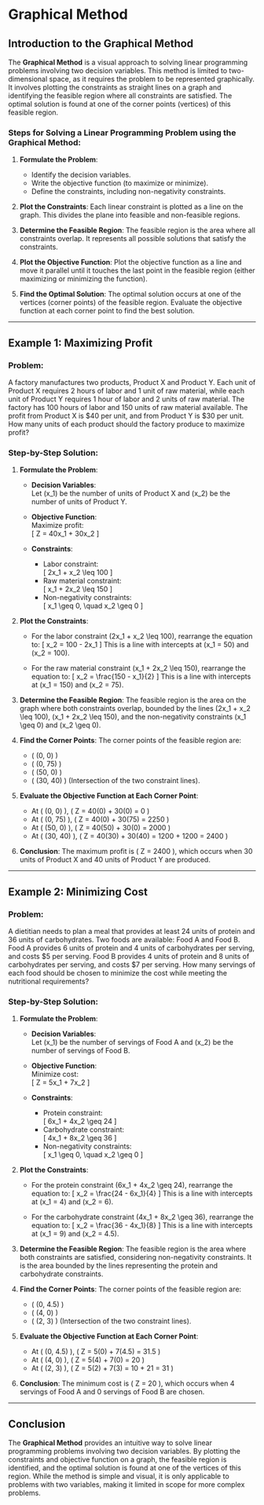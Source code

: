 #  Graphical Method
## Introduction to the Graphical Method

The **Graphical Method** is a visual approach to solving linear programming problems involving two decision variables. This method is limited to two-dimensional space, as it requires the problem to be represented graphically. It involves plotting the constraints as straight lines on a graph and identifying the feasible region where all constraints are satisfied. The optimal solution is found at one of the corner points (vertices) of this feasible region.

### Steps for Solving a Linear Programming Problem using the Graphical Method:

1. **Formulate the Problem**: 
   - Identify the decision variables.
   - Write the objective function (to maximize or minimize).
   - Define the constraints, including non-negativity constraints.

2. **Plot the Constraints**: 
   Each linear constraint is plotted as a line on the graph. This divides the plane into feasible and non-feasible regions.

3. **Determine the Feasible Region**: 
   The feasible region is the area where all constraints overlap. It represents all possible solutions that satisfy the constraints.

4. **Plot the Objective Function**: 
   Plot the objective function as a line and move it parallel until it touches the last point in the feasible region (either maximizing or minimizing the function).

5. **Find the Optimal Solution**: 
   The optimal solution occurs at one of the vertices (corner points) of the feasible region. Evaluate the objective function at each corner point to find the best solution.

---

## Example 1: Maximizing Profit

### Problem:
A factory manufactures two products, Product X and Product Y. Each unit of Product X requires 2 hours of labor and 1 unit of raw material, while each unit of Product Y requires 1 hour of labor and 2 units of raw material. The factory has 100 hours of labor and 150 units of raw material available. The profit from Product X is $40 per unit, and from Product Y is $30 per unit. How many units of each product should the factory produce to maximize profit?

### Step-by-Step Solution:

1. **Formulate the Problem**:
   - **Decision Variables**:  
     Let \(x_1\) be the number of units of Product X and \(x_2\) be the number of units of Product Y.
   
   - **Objective Function**:  
     Maximize profit:  
     \[
     Z = 40x_1 + 30x_2
     \]
   
   - **Constraints**:
     - Labor constraint:  
       \[
       2x_1 + x_2 \leq 100
       \]
     - Raw material constraint:  
       \[
       x_1 + 2x_2 \leq 150
       \]
     - Non-negativity constraints:  
       \[
       x_1 \geq 0, \quad x_2 \geq 0
       \]

2. **Plot the Constraints**:
   - For the labor constraint \(2x_1 + x_2 \leq 100\), rearrange the equation to:
     \[
     x_2 = 100 - 2x_1
     \]
     This is a line with intercepts at \(x_1 = 50\) and \(x_2 = 100\).

   - For the raw material constraint \(x_1 + 2x_2 \leq 150\), rearrange the equation to:
     \[
     x_2 = \frac{150 - x_1}{2}
     \]
     This is a line with intercepts at \(x_1 = 150\) and \(x_2 = 75\).

3. **Determine the Feasible Region**:
   The feasible region is the area on the graph where both constraints overlap, bounded by the lines \(2x_1 + x_2 \leq 100\), \(x_1 + 2x_2 \leq 150\), and the non-negativity constraints \(x_1 \geq 0\) and \(x_2 \geq 0\).

4. **Find the Corner Points**:
   The corner points of the feasible region are:
   - \( (0, 0) \)
   - \( (0, 75) \)
   - \( (50, 0) \)
   - \( (30, 40) \) (Intersection of the two constraint lines).

5. **Evaluate the Objective Function at Each Corner Point**:
   - At \( (0, 0) \), \( Z = 40(0) + 30(0) = 0 \)
   - At \( (0, 75) \), \( Z = 40(0) + 30(75) = 2250 \)
   - At \( (50, 0) \), \( Z = 40(50) + 30(0) = 2000 \)
   - At \( (30, 40) \), \( Z = 40(30) + 30(40) = 1200 + 1200 = 2400 \)

6. **Conclusion**:
   The maximum profit is \( Z = 2400 \), which occurs when 30 units of Product X and 40 units of Product Y are produced.

---

## Example 2: Minimizing Cost

### Problem:
A dietitian needs to plan a meal that provides at least 24 units of protein and 36 units of carbohydrates. Two foods are available: Food A and Food B. Food A provides 6 units of protein and 4 units of carbohydrates per serving, and costs $5 per serving. Food B provides 4 units of protein and 8 units of carbohydrates per serving, and costs $7 per serving. How many servings of each food should be chosen to minimize the cost while meeting the nutritional requirements?

### Step-by-Step Solution:

1. **Formulate the Problem**:
   - **Decision Variables**:  
     Let \(x_1\) be the number of servings of Food A and \(x_2\) be the number of servings of Food B.
   
   - **Objective Function**:  
     Minimize cost:  
     \[
     Z = 5x_1 + 7x_2
     \]
   
   - **Constraints**:
     - Protein constraint:  
       \[
       6x_1 + 4x_2 \geq 24
       \]
     - Carbohydrate constraint:  
       \[
       4x_1 + 8x_2 \geq 36
       \]
     - Non-negativity constraints:  
       \[
       x_1 \geq 0, \quad x_2 \geq 0
       \]

2. **Plot the Constraints**:
   - For the protein constraint \(6x_1 + 4x_2 \geq 24\), rearrange the equation to:
     \[
     x_2 = \frac{24 - 6x_1}{4}
     \]
     This is a line with intercepts at \(x_1 = 4\) and \(x_2 = 6\).

   - For the carbohydrate constraint \(4x_1 + 8x_2 \geq 36\), rearrange the equation to:
     \[
     x_2 = \frac{36 - 4x_1}{8}
     \]
     This is a line with intercepts at \(x_1 = 9\) and \(x_2 = 4.5\).

3. **Determine the Feasible Region**:
   The feasible region is the area where both constraints are satisfied, considering non-negativity constraints. It is the area bounded by the lines representing the protein and carbohydrate constraints.

4. **Find the Corner Points**:
   The corner points of the feasible region are:
   - \( (0, 4.5) \)
   - \( (4, 0) \)
   - \( (2, 3) \) (Intersection of the two constraint lines).

5. **Evaluate the Objective Function at Each Corner Point**:
   - At \( (0, 4.5) \), \( Z = 5(0) + 7(4.5) = 31.5 \)
   - At \( (4, 0) \), \( Z = 5(4) + 7(0) = 20 \)
   - At \( (2, 3) \), \( Z = 5(2) + 7(3) = 10 + 21 = 31 \)

6. **Conclusion**:
   The minimum cost is \( Z = 20 \), which occurs when 4 servings of Food A and 0 servings of Food B are chosen.

---

## Conclusion

The **Graphical Method** provides an intuitive way to solve linear programming problems involving two decision variables. By plotting the constraints and objective function on a graph, the feasible region is identified, and the optimal solution is found at one of the vertices of this region. While the method is simple and visual, it is only applicable to problems with two variables, making it limited in scope for more complex problems.
